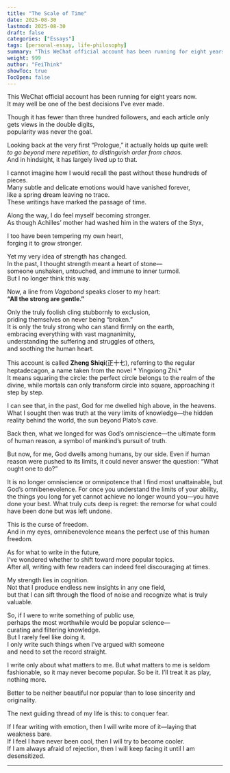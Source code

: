 ```yaml
---
title: "The Scale of Time"
date: 2025-08-30
lastmod: 2025-08-30
draft: false
categories: ["Essays"]
tags: [personal-essay, life-philosophy]
summary: "This WeChat official account has been running for eight years now. It may well be one of the best..."
weight: 999
author: "FeiThink"
showToc: true
TocOpen: false
---
```




This WeChat official account has been running for eight years now.  
It may well be one of the best decisions I’ve ever made.

Though it has fewer than three hundred followers, and each article only gets views in the double digits,  
popularity was never the goal.

Looking back at the very first “Prologue,” it actually holds up quite well:  
*to go beyond mere repetition, to distinguish order from chaos.*  
And in hindsight, it has largely lived up to that.

I cannot imagine how I would recall the past without these hundreds of pieces.  
Many subtle and delicate emotions would have vanished forever,  
like a spring dream leaving no trace.  
These writings have marked the passage of time.

Along the way, I do feel myself becoming stronger.  
As though Achilles’ mother had washed him in the waters of the Styx,

I too have been tempering my own heart,  
forging it to grow stronger.

Yet my very idea of strength has changed.  
In the past, I thought strength meant a heart of stone—  
someone unshaken, untouched, and immune to inner turmoil.  
But I no longer think this way.

Now, a line from *Vagabond* speaks closer to my heart:  
**“All the strong are gentle.”**

Only the truly foolish cling stubbornly to exclusion,  
priding themselves on never being “broken.”  
It is only the truly strong who can stand firmly on the earth,  
embracing everything with vast magnanimity,  
understanding the suffering and struggles of others,  
and soothing the human heart.

This account is called **Zheng Shiqi**(正十七), referring to the regular heptadecagon, a name taken from the novel * Yingxiong Zhi.*  
It means squaring the circle: the perfect circle belongs to the realm of the divine, while mortals can only transform circle into square, approaching it step by step.

I can see that, in the past, God for me dwelled high above, in the heavens. What I sought then was truth at the very limits of knowledge—the hidden reality behind the world, the sun beyond Plato’s cave.

Back then, what we longed for was God’s omniscience—the ultimate form of human reason, a symbol of mankind’s pursuit of truth.

But now, for me, God dwells among humans, by our side. Even if human reason were pushed to its limits, it could never answer the question: “What ought one to do?”

It is no longer omniscience or omnipotence that I find most unattainable, but God’s omnibenevolence. For once you understand the limits of your ability, the things you long for yet cannot achieve no longer wound you—you have done your best. What truly cuts deep is regret: the remorse for what could have been done but was left undone.

This is the curse of freedom.  
And in my eyes, omnibenevolence means the perfect use of this human freedom.

As for what to write in the future,  
I’ve wondered whether to shift toward more popular topics.  
After all, writing with few readers can indeed feel discouraging at times.

My strength lies in cognition.  
Not that I produce endless new insights in any one field,  
but that I can sift through the flood of noise and recognize what is truly valuable.

So, if I were to write something of public use,  
perhaps the most worthwhile would be popular science—  
curating and filtering knowledge.  
But I rarely feel like doing it.  
I only write such things when I’ve argued with someone  
and need to set the record straight.

I write only about what matters to me. But what matters to me is seldom fashionable, so it may never become popular. So be it. I’ll treat it as play, nothing more.

Better to be neither beautiful nor popular than to lose sincerity and originality.

The next guiding thread of my life is this: to conquer fear.

If I fear writing with emotion, then I will write more of it—laying that weakness bare.  
If I feel I have never been cool, then I will try to become cooler.  
If I am always afraid of rejection, then I will keep facing it until I am desensitized.

---
